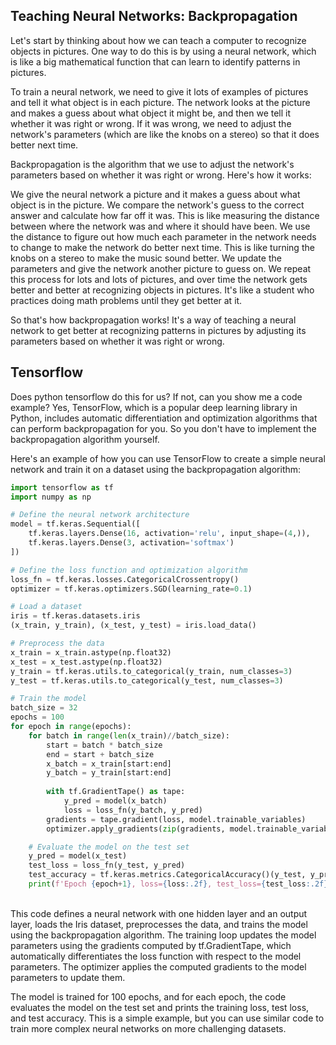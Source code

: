 ## Teaching Neural Networks: Backpropagation

<!--Sure, I'd be happy to explain backpropagation in a way that a 10-year-old can understand!-->

Let's start by thinking about how we can teach a computer to recognize objects in pictures. One way to do this is by using a neural network, which is like a big mathematical function that can learn to identify patterns in pictures.

To train a neural network, we need to give it lots of examples of pictures and tell it what object is in each picture. The network looks at the picture and makes a guess about what object it might be, and then we tell it whether it was right or wrong. If it was wrong, we need to adjust the network's parameters (which are like the knobs on a stereo) so that it does better next time.

Backpropagation is the algorithm that we use to adjust the network's parameters based on whether it was right or wrong. Here's how it works:

We give the neural network a picture and it makes a guess about what object is in the picture.
We compare the network's guess to the correct answer and calculate how far off it was. This is like measuring the distance between where the network was and where it should have been.
We use the distance to figure out how much each parameter in the network needs to change to make the network do better next time. This is like turning the knobs on a stereo to make the music sound better.
We update the parameters and give the network another picture to guess on.
We repeat this process for lots and lots of pictures, and over time the network gets better and better at recognizing objects in pictures. It's like a student who practices doing math problems until they get better at it.

So that's how backpropagation works! It's a way of teaching a neural network to get better at recognizing patterns in pictures by adjusting its parameters based on whether it was right or wrong.

## Tensorflow

Does python tensorflow do this for us?  If not, can you show me a code example?
Yes, TensorFlow, which is a popular deep learning library in Python, includes automatic differentiation and optimization algorithms that can perform backpropagation for you. So you don't have to implement the backpropagation algorithm yourself.

Here's an example of how you can use TensorFlow to create a simple neural network and train it on a dataset using the backpropagation algorithm:

```py
import tensorflow as tf
import numpy as np

# Define the neural network architecture
model = tf.keras.Sequential([
    tf.keras.layers.Dense(16, activation='relu', input_shape=(4,)),
    tf.keras.layers.Dense(3, activation='softmax')
])

# Define the loss function and optimization algorithm
loss_fn = tf.keras.losses.CategoricalCrossentropy()
optimizer = tf.keras.optimizers.SGD(learning_rate=0.1)

# Load a dataset
iris = tf.keras.datasets.iris
(x_train, y_train), (x_test, y_test) = iris.load_data()

# Preprocess the data
x_train = x_train.astype(np.float32)
x_test = x_test.astype(np.float32)
y_train = tf.keras.utils.to_categorical(y_train, num_classes=3)
y_test = tf.keras.utils.to_categorical(y_test, num_classes=3)

# Train the model
batch_size = 32
epochs = 100
for epoch in range(epochs):
    for batch in range(len(x_train)//batch_size):
        start = batch * batch_size
        end = start + batch_size
        x_batch = x_train[start:end]
        y_batch = y_train[start:end]
        
        with tf.GradientTape() as tape:
            y_pred = model(x_batch)
            loss = loss_fn(y_batch, y_pred)
        gradients = tape.gradient(loss, model.trainable_variables)
        optimizer.apply_gradients(zip(gradients, model.trainable_variables))

    # Evaluate the model on the test set
    y_pred = model(x_test)
    test_loss = loss_fn(y_test, y_pred)
    test_accuracy = tf.keras.metrics.CategoricalAccuracy()(y_test, y_pred)
    print(f'Epoch {epoch+1}, loss={loss:.2f}, test_loss={test_loss:.2f}, test_accuracy={test_accuracy:.2f}')
```

<br>
This code defines a neural network with one hidden layer and an output layer, loads the Iris dataset, preprocesses the data, and trains the model using the backpropagation algorithm. The training loop updates the model parameters using the gradients computed by tf.GradientTape, which automatically differentiates the loss function with respect to the model parameters. The optimizer applies the computed gradients to the model parameters to update them.

The model is trained for 100 epochs, and for each epoch, the code evaluates the model on the test set and prints the training loss, test loss, and test accuracy. This is a simple example, but you can use similar code to train more complex neural networks on more challenging datasets.
